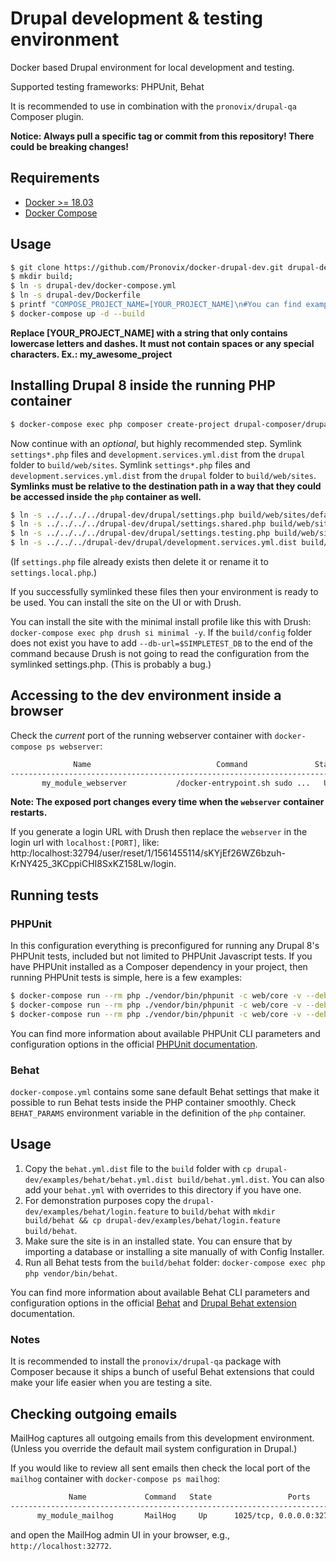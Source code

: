 # Drupal development & testing environment

Docker based Drupal environment for local development and testing.

Supported testing frameworks: PHPUnit, Behat

It is recommended to use in combination with the `pronovix/drupal-qa` Composer plugin.

**Notice: Always pull a specific tag or commit from this repository! There could be breaking changes!**

## Requirements

- [Docker >= 18.03](https://www.docker.com/get-docker)
- [Docker Compose](https://docs.docker.com/compose/)

## Usage

```sh
$ git clone https://github.com/Pronovix/docker-drupal-dev.git drupal-dev
$ mkdir build;
$ ln -s drupal-dev/docker-compose.yml
$ ln -s drupal-dev/Dockerfile
$ printf "COMPOSE_PROJECT_NAME=[YOUR_PROJECT_NAME]\n#You can find examples for available customization in the drupal-dev/examples/.env file.\n" > .env && source .env
$ docker-compose up -d --build
```

**Replace [YOUR_PROJECT_NAME] with a string that only contains lowercase letters and dashes. It must not contain spaces
or any special characters. Ex.: my_awesome_project**

## Installing Drupal 8 inside the running PHP container

```sh
$ docker-compose exec php composer create-project drupal-composer/drupal-project:8.x-dev ../build -n
```

Now continue with an _optional_, but highly recommended step. Symlink `settings*.php` files and `development.services.yml.dist`
from the `drupal` folder to `build/web/sites`. Symlink `settings*.php` files and `development.services.yml.dist` from
the `drupal` folder to `build/web/sites`. **Symlinks must be relative to the destination path in a way that they could
be accessed inside the `php` container as well.**

```sh
$ ln -s ../../../../drupal-dev/drupal/settings.php build/web/sites/default/settings.php
$ ln -s ../../../../drupal-dev/drupal/settings.shared.php build/web/sites/default/settings.shared.php
$ ln -s ../../../../drupal-dev/drupal/settings.testing.php build/web/sites/default/settings.testing.php
$ ln -s ../../../drupal-dev/drupal/development.services.yml.dist build/web/sites/development.services.yml.dist
```

(If `settings.php` file already exists then delete it or rename it to `settings.local.php`.)

If you successfully symlinked these files then your environment is ready to be used. You can install the site on the UI
or with Drush.

You can install the site with the minimal install profile like this with Drush: `docker-compose exec php drush si minimal -y`.
If the `build/config` folder does not exist you have to add `--db-url=$SIMPLETEST_DB` to the end of the command because
Drush is not going to read the configuration from the symlinked settings.php. (This is probably a bug.)

## Accessing to the dev environment inside a browser

Check the _current_ port of the running webserver container with `docker-compose ps webserver`:

```sh
              Name                            Command               State           Ports
--------------------------------------------------------------------------------------------------
       my_module_webserver           /docker-entrypoint.sh sudo ...   Up      0.0.0.0:32794->80/tcp
```

**Note: The exposed port changes every time when the `webserver` container restarts.**

If you generate a login URL with Drush then replace the `webserver` in the login url with `localhost:[PORT]`, like: http:/localhost:32794/user/reset/1/1561455114/sKYjEf26WZ6bzuh-KrNY425_3KCppiCHI8SxKZ158Lw/login.

## Running tests

### PHPUnit

In this configuration everything is preconfigured for running any Drupal 8's PHPUnit tests, included but not limited to
PHPUnit Javascript tests. If you have PHPUnit installed as a Composer dependency in your project, then running PHPUnit
tests is simple, here is a few examples:

```sh
$ docker-compose run --rm php ./vendor/bin/phpunit -c web/core -v --debug --printer '\Drupal\Tests\Listeners\HtmlOutputPrinter' web/core/modules/node # Run all tests of the node module.
$ docker-compose run --rm php ./vendor/bin/phpunit -c web/core -v --debug --printer 'Drupal\Tests\Listeners\HtmlOutputPrinter' web/core/modules/node/tests/src/Functional/NodeCreationTest.php # Run one specific test from the node module.
$ docker-compose run --rm php ./vendor/bin/phpunit -c web/core -v --debug --printer '\Drupal\Tests\Listeners\HtmlOutputPrinter' --testsuite kernel # Run all kernel tests.
```

You can find more information about available PHPUnit CLI parameters and configuration options in the official [PHPUnit
documentation](https://phpunit.de/manual/6.5/en).

### Behat

`docker-compose.yml` contains some sane default Behat settings that make it possible to run Behat tests
inside the PHP container smoothly. Check `BEHAT_PARAMS` environment variable in the definition of the `php` container.

## Usage

1. Copy the `behat.yml.dist` file to the `build` folder with `cp drupal-dev/examples/behat/behat.yml.dist build/behat.yml.dist`.
You can also add your `behat.yml` with overrides to this directory if you have one.
2. For demonstration purposes copy the `drupal-dev/examples/behat/login.feature` to `build/behat` with `mkdir build/behat && cp drupal-dev/examples/behat/login.feature build/behat`.
3. Make sure the site is in an installed state. You can ensure that by importing a database or installing a site
manually of with Config Installer.
4. Run all Behat tests from the `build/behat` folder: `docker-compose exec php php vendor/bin/behat`.

You can find more information about available Behat CLI parameters and configuration options in the official [Behat](https://docs.behat.org)
and [Drupal Behat extension](https://behat-drupal-extension.readthedocs.io/) documentation.

### Notes

It is recommended to install the `pronovix/drupal-qa` package with Composer because it ships a bunch of useful Behat
extensions that could make your life easier when you are testing a site.

## Checking outgoing emails

MailHog captures all outgoing emails from this development environment. (Unless you override the default mail system
configuration in Drupal.)

If you would like to review all sent emails then check the local port of the `mailhog` container with `docker-compose ps mailhog`:

```sh
             Name             Command   State                 Ports
----------------------------------------------------------------------------------
      my_module_mailhog       MailHog     Up      1025/tcp, 0.0.0.0:32772->8025/tcp
```

and open the MailHog admin UI in your browser, e.g., `http://localhost:32772`.
